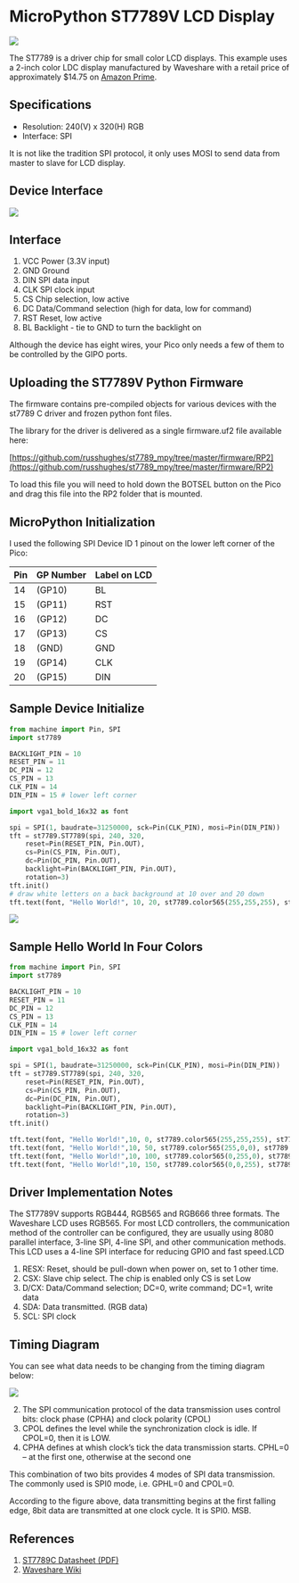 # MicroPython ST7789V LCD Display

![](../img/st7789-lcd.png)

The ST7789 is a driver chip for small color LCD displays.  This example uses a 2-inch color LDC display manufactured by Waveshare with a retail price of approximately $14.75 on [Amazon Prime](https://www.amazon.com/Waveshare-Resolution-Interface-Examples-Raspberry/dp/B081Q79X2F).

## Specifications

* Resolution: 240(V) x 320(H) RGB
* Interface: SPI

It is not like the tradition SPI protocol, it only uses MOSI to send data from master to slave for LCD display.

## Device Interface

![](../img/st7789-lcd-back.png)

## Interface

1. VCC	Power (3.3V input)
1. GND	Ground
1. DIN	SPI data input
1. CLK	SPI clock input
1. CS	Chip selection, low active
1. DC	Data/Command selection (high for data, low for command)
1. RST	Reset, low active
1. BL	Backlight - tie to GND to turn the backlight on


Although the device has eight wires, your Pico only needs a few of them to be controlled by the GIPO ports.

## Uploading the ST7789V Python Firmware

The firmware contains pre-compiled objects for various devices with the st7789 C driver and frozen python font files.

The library for the driver is delivered as a single firmware.uf2 file available here:

[https://github.com/russhughes/st7789_mpy/tree/master/firmware/RP2](https://github.com/russhughes/st7789_mpy/tree/master/firmware/RP2)

To load this file you will need to hold down the BOTSEL button on the Pico and drag this file into the RP2 folder that is mounted.

## MicroPython Initialization

I used the following SPI Device ID 1 pinout on the lower left corner of the Pico:

| Pin | GP Number | Label on LCD |
| --- | --------- | ------------ |
|14 |(GP10) | BL |
|15 |(GP11) | RST |
|16 |(GP12) | DC |
|17 |(GP13) | CS |
|18 |(GND) |  GND |
|19 |(GP14) | CLK |
|20 |(GP15) | DIN |

## Sample Device Initialize

```py
from machine import Pin, SPI
import st7789

BACKLIGHT_PIN = 10
RESET_PIN = 11
DC_PIN = 12
CS_PIN = 13
CLK_PIN = 14
DIN_PIN = 15 # lower left corner

import vga1_bold_16x32 as font

spi = SPI(1, baudrate=31250000, sck=Pin(CLK_PIN), mosi=Pin(DIN_PIN))
tft = st7789.ST7789(spi, 240, 320,
    reset=Pin(RESET_PIN, Pin.OUT),
    cs=Pin(CS_PIN, Pin.OUT),
    dc=Pin(DC_PIN, Pin.OUT),
    backlight=Pin(BACKLIGHT_PIN, Pin.OUT),
    rotation=3)
tft.init()
# draw white letters on a back background at 10 over and 20 down
tft.text(font, "Hello World!", 10, 20, st7789.color565(255,255,255), st7789.color565(0,0,0))
```

![](../img/st7789-lcd-hello.jpeg)

## Sample Hello World In Four Colors

```py
from machine import Pin, SPI
import st7789

BACKLIGHT_PIN = 10
RESET_PIN = 11
DC_PIN = 12
CS_PIN = 13
CLK_PIN = 14
DIN_PIN = 15 # lower left corner

import vga1_bold_16x32 as font

spi = SPI(1, baudrate=31250000, sck=Pin(CLK_PIN), mosi=Pin(DIN_PIN))
tft = st7789.ST7789(spi, 240, 320,
    reset=Pin(RESET_PIN, Pin.OUT),
    cs=Pin(CS_PIN, Pin.OUT),
    dc=Pin(DC_PIN, Pin.OUT),
    backlight=Pin(BACKLIGHT_PIN, Pin.OUT),
    rotation=3)
tft.init()

tft.text(font, "Hello World!",10, 0, st7789.color565(255,255,255), st7789.color565(0,0,0))
tft.text(font, "Hello World!",10, 50, st7789.color565(255,0,0), st7789.color565(0,0,0))
tft.text(font, "Hello World!",10, 100, st7789.color565(0,255,0), st7789.color565(0,0,0))
tft.text(font, "Hello World!",10, 150, st7789.color565(0,0,255), st7789.color565(0,0,0))

```

## Driver Implementation Notes

The ST7789V supports RGB444, RGB565 and RGB666 three formats. The Waveshare LCD uses RGB565.
For most LCD controllers, the communication method of the controller can be configured, they are usually using 8080 parallel interface, 3-line SPI, 4-line SPI, and other communication methods. This LCD uses a 4-line SPI interface for reducing GPIO and fast speed.LCD


1. RESX: Reset, should be pull-down when power on, set to 1 other time.
1. CSX: Slave chip select. The chip is enabled only CS is set Low
1. D/CX: Data/Command selection; DC=0, write command; DC=1, write data
1. SDA: Data transmitted. (RGB data)
1. SCL: SPI clock

## Timing Diagram

You can see what data needs to be changing from the timing diagram below:

![](../img/st7789-lcd-timing.png)

2. The SPI communication protocol of the data transmission uses control bits: clock phase (CPHA) and clock polarity (CPOL)
3. CPOL defines the level while the synchronization clock is idle. If CPOL=0, then it is LOW.  
4. CPHA defines at whish clock’s tick the data transmission starts. CPHL=0 – at the first one, otherwise at the second one

This combination of two bits provides 4 modes of SPI data transmission. The commonly used is SPI0 mode, i.e. GPHL=0 and CPOL=0.

According to the figure above, data transmitting begins at the first falling edge, 8bit data are transmitted at one clock cycle. It is SPI0. MSB.

## References

1. [ST7789C Datasheet (PDF)](https://www.newhavendisplay.com/appnotes/datasheets/LCDs/ST7789V.pdf)
2. [Waveshare Wiki](https://www.waveshare.com/wiki/2inch_LCD_Module)